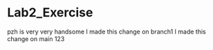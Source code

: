 # Lab2_Exercise
pzh is very very handsome
I made this change on branch1
I made this change on main
123
